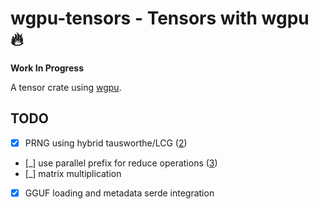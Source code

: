 # wgpu-tensors - Tensors with wgpu 🔥

**Work In Progress**

A tensor crate using [wgpu][1].


## TODO

 - [x] PRNG using hybrid tausworthe/LCG ([2])
 - [_] use parallel prefix for reduce operations ([3])
 - [_] matrix multiplication
 - [x] GGUF loading and metadata serde integration


[1]: https://github.com/gfx-rs/wgpu
[2]: https://developer.nvidia.com/gpugems/gpugems3/part-vi-gpu-computing/chapter-37-efficient-random-number-generation-and-application
[3]: https://developer.nvidia.com/gpugems/gpugems3/part-vi-gpu-computing/chapter-39-parallel-prefix-sum-scan-cuda
